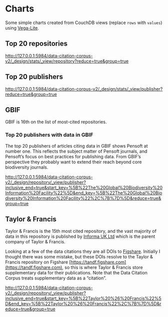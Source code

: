# Charts

Some simple charts created from CouchDB views (replace `rows` with `values`) using [Vega-Lite](https://vega.github.io/vega-lite/).

## Top 20 repositories

http://127.0.0.1:5984/data-citation-corpus-v2/_design/stats/_view/repository?reduce=true&group=true

## Top 20 publishers

http://127.0.0.1:5984/data-citation-corpus-v2/_design/stats/_view/publisher?reduce=true&group=true

## GBIF

GBIF is 16th on the list of most-cited repositories.

### Top 20 publishers with data in GBIF

The top 20 publishers of articles citing data in GBIF shows Pensoft at number one. This reflects the subject matter of Pensoft journals, and Pensoft’s focus on best practices for publishing data. From GBIF’s perspective they probably want to extend their reach beyond core biodiversity journals.

http://127.0.0.1:5984/data-citation-corpus-v2/_design/repository/_view/publisher?inclusive_end=true&start_key=%5B%22The%20Global%20Biodiversity%20Information%20Facility%22%5D&end_key=%5B%22The%20Global%20Biodiversity%20Information%20Facility%22%2C%7B%7D%5D&reduce=true&group=true


## Taylor & Francis

Taylor & Francis is the 15th most cited repository, and the vast majority of data in this repository is published by [Informa UK Ltd](https://en.wikipedia.org/wiki/Informa) which is the parent company of Taylor & Francis. 

Looking at a few of the data citations they are all DOIs to [Figshare](https://figshare.com). Initially I thought there was some mistake, but these DOIs resolve to the Taylor & Francis repository on Figshare [https://tandf.figshare.com](https://tandf.figshare.com), so this is where Taylor & Francis store supplementary data for their publications. Note that the Data Citation Corpus treats supplementary data as a “citation”.

http://127.0.0.1:5984/data-citation-corpus-v2/_design/repository/_view/publisher?inclusive_end=true&start_key=%5B%22Taylor%20%26%20Francis%22%5D&end_key=%5B%22Taylor%20%26%20Francis%22%2C%7B%7D%5D&reduce=true&group=true
